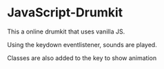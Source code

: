 # JavaScript-Drumkit

This a online drumkit that uses vanilla JS.

Using the keydown eventlistener, sounds are played.

Classes are also added to the key to show animation
